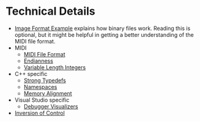 # Technical Details

* [Image Format Example](image-example.md) explains how binary files work. Reading this is optional, but it might be helpful in getting a better understanding of the MIDI file format.
* MIDI
  * [MIDI File Format](midi.md)
  * [Endianness](endianness.md)
  * [Variable Length Integers](variable-length-integers.md)
* C++ specific
  * [Strong Typedefs](strong-typedefs.md)
  * [Namespaces](namespaces.md)
  * [Memory Alignment](memory-alignment.md)
* Visual Studio specific
  * [Debugger Visualizers](debugger-visualizers.md)
* [Inversion of Control](inversion-of-control.me)